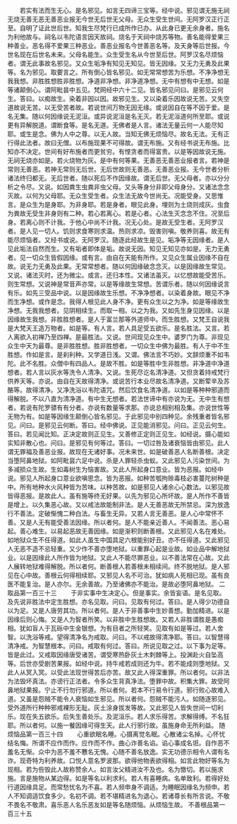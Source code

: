 <!-- { "loadSidebar": true } -->
　　若实有法而生无心。是名邪见。如言无四谛三宝等。经中说。邪见谓无施无祠无烧无善无恶无善恶业报无今世无后世无父母。无众生受生世间。无阿罗汉正行正至。自明了证此世后世。知我生尽梵行已成所作已办。从此身已更无余身者。施名为利他故与。祠名以韦陀语言因天故祠。烧名于天祠中烧苏等物。善名能得爱果三种善业。恶名得不爱果三种恶业。善恶业报名今世善恶名等。及天身等后世报。今世名现在后世名未来。父母名能生。众生受生名从今世至后世。阿罗汉名尽烦恼者。谓无此事故名邪见。又众生垢净有知见无知见。皆无因缘。又无力无勇及此果等。名为邪见。取要言之。所有倒心皆名邪见。如无常常想苦为乐想。不净净想无我我想。非胜胜想胜非胜想。净道非净想。非净道净想。无中有想有中无想。如是等诸颠倒心。谓阿毗昙中五见。梵网经中六十二见。皆名邪见问曰。是邪见云何生。答曰。以痴故生。染着非因以因。故邪见生。又以染着乐因故说无苦。又失空道故说无苦。以无受苦者故。若说世间万物无因无缘。或说因自在等不因于爱。是名无集。随以何因缘说无泥洹。或异说泥洹是名无灭。若无泥洹道何所至耶。或说更有异解脱道。谓断食等。是名无道。无佛者是人言。诸法无量云何一人能尽知耶。或生是念。佛为人中之尊。以无人故。当知无佛无烦恼尽。故名无法。无有正行得此法者。故曰无僧。以布施现果不可得故。谓无布施。又有经书说无布施。比知亦不决定。世间有好布施者而更贫穷。有悭贪者而得富贵。以是等因故说无施。无祠无烧亦如是。若火烧物为灰。是中有何等果。无善恶无善恶业报者言。若神是常则无善恶。若神无常则无后世。无后世故则无善恶。无善恶业报。无今世者分析诸法终归都无。无后世者。随以死后不作因缘故。谓无后世。无父母者。亦以分分析之令尽。又说。如因粪生虫粪非虫父母。又头等身分非即父母身分。又诸法念念灭故。以何为父母耶。无众生受生者。众生法无故今世尚无。况能受身。又思惟言。是众生为是身耶。为非身耶。若是身者。眼见此身。埋则为土烧则成灰。虫食为粪故无受生非身则有二种。若心若离心。若是心者。心法生灭念念不住。况至后身。若离心则不计我。于他心中尚不计我。况无心处。是故无受生者。无阿罗汉者。是人见一切人。饥则求食寒则求温。热则求凉。毁害则嗔。敬养则喜。故无有能尽烦恼者。又经书或说。无阿罗汉。随逐此经故生是见。垢净等无因缘者。是人见此垢法自然而生。又有垢者即体是垢。故说无因。知见无知见亦如是。无力无勇者。见一切众生皆假因缘。或有言。由自在天能有所作。又见众生属业因缘不自在故。说无力无勇及此果。无常常想者。随以何因缘破念念灭。以是因缘故生常见。又说。诸法灭时。还为微尘。或言。还归本性。又诸法虽灭。以忆想故能受苦乐。则生常想。又说神是常音声亦常。以是等缘故生常想。苦谓乐者。随以何因缘说言有乐。如先三受品中说。以是因缘故生乐想。不净净想者。以染着身故。眼见不净而生净想。或作是念。我得人根见此人身不净。更有众生以之为净。如是等缘故生净想。无我我想者。见阴相续生。而取一相。以之为我。又如先生身见因缘。以是因缘故生我想。非胜胜想者。是人于富兰那等外道师中。而生胜想。又梵王自说我是大梵天王造万物者。如是等。有人言。若人具足受五欲乐。是名胜法。又言。若人离欲入初禅乃至四禅。是最胜法。又说。世间现见众生中。婆罗门为尊。非现见众生中天为最尊。是非胜胜想。胜非胜想者。一切众生中佛为最胜。有人于中不生胜想。作如是言。是刹利种。又学道日浅。又谓。佛法言不巧妙。文辞烦重不如韦陀。此不名胜。众僧中有四品人。是故不胜。如是等胜中生非胜想。非净道中净道想者。若人言以灰水等洗令人清净。又说。生死尽讫名清净道。又但贪着持戒梵行供养天等。亦说。由自在天故得清净。或说苦行本业尽故名清净道。又断荤辛及苏酪等。故得清净。又净洗浴以韦陀语咒。然后饮食名清净道。以如是等种种邪道而得解脱。不以八直为清净道。有中生无想者。若法世谛中有亦说为无。无中生有想者。若说有陀罗骠有有分者。亦说有数量等求那。亦说总相别相及集。亦说世性等无物为有。如是等因缘生颠倒心皆名邪见。于此邪见中别四种见。余残重者皆名邪见。问曰。是邪见云何断。答曰。经中佛说。正见能消邪见。问曰。正见云何生。答曰。若见闻比知。正决定故则正见生。又善修正定则正见生。如经说。摄心能如实知非散心也。问曰。是邪见有何等过。答曰。一切过咎及诸衰恼皆由邪见。此人谓无罪福及善恶业报。故现在无诸好事。况未来世。如是破善恶人名断善根。决定当堕阿鼻地狱。如阿毗昙六足中说。杀是人罪轻杀虫蚁。又此邪见人污染世间。为多减损众生故。生如毒树生为恼害故。又此人所起身口意业。皆为恶报。如经中说。邪见人所起身口意业欲嗔思念。皆为恶报。如种苦瓠拘赊毒枝必害蔓陀树种是中。所有地种水火风种皆为苦味。以种苦故。如是邪见人诸余心心数法。以邪见故皆得恶报。是故此人。虽有施等终无好果。以先为邪见心所坏故。是人所作不善皆是增上。以久集恶心故。又以戒法故能制非法。是人无善恶故无所禁忌。深为放逸行不善法。定破惭愧二种白法。与畜生无异。又若人言无善恶。是人心中常怀不善。又是人无有能受善法因缘。所以者何。是人不能亲近善人。不闻善法。恶心易起。善心难生。以易起恶故无善因缘。如是渐积则断善根。又此邪见人名在难处。如地狱众生不任得道。如此人虽生中国具足六根能别好丑。亦不任得道。又此邪见人无恶不造不忌轻重。又少作不善亦堕地狱。以重罪心起是业故。如业品中解地狱业。以是因缘此人所作皆为地狱。又此人不能尽罪恶业。以不善法常在心故。又此人展转地狱难得解脱。所以者何。断善根人若善根未相续间。终不脱地狱。是人邪见在心中故。善根云何得相续耶。又邪见人名不可治。犹如病人死相已现。虽有良医不能复治。是人亦尔。无余善故。乃至诸佛亦不能治。是故必堕阿鼻地狱。
二取品第一百三十三
　　于非实事中生决定心。但是事实。余皆妄语。是名见取。及先说非胜法中定生胜想。亦名见取。问曰。见取有何过。答曰。是人得少功德自以为足。又是人唐劳其功。所以者何。是人于非善事中生妙善想。勤加精进。以是因缘后则心悔。又是人为智者所笑。以非胜中生胜想故。又若人非胜谓胜是愚痴相。犹如盲人于瓦砾中生金银想。为有目者之所轻笑。见取有如是等过。若人舍智。以洗浴等戒。望得清净名为戒取。问曰。不以戒故得清净耶。答曰。以智慧得清净戒。为智慧根本。问曰。戒取有何过。答曰。所说见取之过。以下事为足等。皆是此过。又戒取因缘唐受诸苦。谓受寒热卧灰土木刺棘等上。投渊赴火自坠高等。后世亦受剧苦果报。如经中说。持牛戒若成则还为牛。若不能成则堕地狱。又此人从冥入冥。以受此法现世得苦后亦苦。故又此人得深重罪。所以者何。以非法为法毁坏真法。亦谤行正法者。令多众生背真净法。堕罪中故。积集大罪。故受阿鼻地狱果报。宁止不行勿行邪道。所以者何。若本不行易令行道。邪行败心故难入道。又虽是怨贼不能令人衰恼如生邪见。所以者何。怨贼不能污人。如随逐邪见。受外道所行种种邪戒裸形无耻。灰土涂身拔发等故。又此邪见人皆失世间一切利乐。现在失五欲乐。后失生善处乐。及泥洹乐。若人求乐得苦。求解得缚。不名狂耶。所以者何。以施一餐因缘可得生天。此人行邪行故。虽施身命无所利益。
随烦恼品第一百三十四
　　心重欲眠名睡。心摄离觉名眠。心散诸尘名掉。心怀忧结名悔。所谓不应作而作。应作而不作。曲心诈善名谄。谄心事成名诳。自作恶不羞名无惭。众中为恶不羞不戁名无愧。心随不善名放逸。实无功德示相令人谓有名诈。现奇特为利养故。口悦人意名罗波那。欲得他物表欲得相。如言此物好等名为现相。若为呰毁此人故称赞余人。如言汝父精进汝不及也。名为憿切。若以施求施。言是施物从某边得。如是等名以利求利。若人有喜睡病。名单致利。若得好处行道因缘具足。而常愁忧名为不喜。若人频申身不调适。为睡眠因缘名为频申。若人不知调适饮食多少。名初不调。若不堪精进名为退心。若诸尊长有所言说。不敬不畏名不敬肃。喜乐恶人名乐恶友如是等名随烦恼。从烦恼生故。
不善根品第一百三十五
